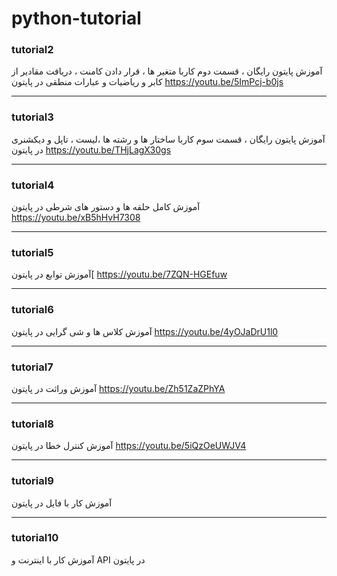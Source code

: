 # python-tutorial

### tutorial2
آموزش پایتون رایگان ، قسمت دوم  کاربا متغیر ها ، قرار دادن کامنت ، دریافت مقادیر از کابر و ریاضیات و عبارات منطقی در پایتون
https://youtu.be/5ImPcj-b0js

---

### tutorial3
آموزش پایتون رایگان ، قسمت سوم  کاربا ساختار ها و رشته ها ،لیست ، تاپل و دیکشنری در پایتون
https://youtu.be/THjLagX30gs

---

### tutorial4
آموزش کامل حلقه ها و دستور های شرطی در پایتون
https://youtu.be/xB5hHvH7308

---

### tutorial5
آموزش توابع در پایتون[
https://youtu.be/7ZQN-HGEfuw

---

### tutorial6
آموزش کلاس ها و شی گرایی در پایتون
https://youtu.be/4yOJaDrU1l0

---

### tutorial7
آموزش وراثت در پایتون
https://youtu.be/Zh51ZaZPhYA

---

### tutorial8
آموزش کنترل خطا در پایتون
https://youtu.be/5iQzOeUWJV4

---

### tutorial9
آموزش کار با فایل در پایتون


---

### tutorial10
آموزش کار با اینترنت و API در پایتون







